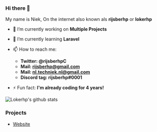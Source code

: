### Hi there 👋
My name is Niek, On the internet also known als **rijsberhp** or **lokerhp**
- 🔭 I’m currently working on **Multiple Projects** 
- 🌱 I’m currently learning **Laravel**
- 📫 How to reach me:
  - **Twitter: @rijsberhpC**
  - **Mail: rijsberhp@gmail.com**
  - **Mail: nl.techniek.nl@gmail.com**
  - **Discord tag: rijsberhp#0001**
  
- ⚡ Fun fact: **I'm already coding for 4 years!**

![Lokerhp's github stats](https://github-readme-stats.vercel.app/api?username=lokerhp)

### Projects
- [Website](https://tech-niek.me)
